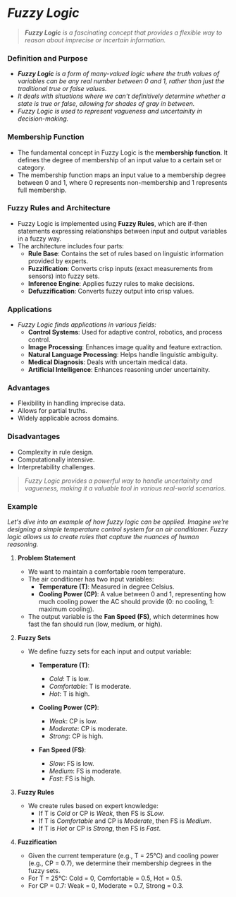# _Fuzzy Logic_

> _**Fuzzy Logic** is a fascinating concept that provides a flexible way to reason about imprecise or incertain information._

### Definition and Purpose
- _**Fuzzy Logic** is a form of many-valued logic where the truth values of variables can be any real number between 0 and 1, rather than just the traditional true or false values._
- _It deals with situations where we can't definitively determine whether a state is true or false, allowing for shades of gray in between._
- _Fuzzy Logic is used to represent vagueness and uncertainity in decision-making._

### Membership Function
- The fundamental concept in Fuzzy Logic is the **membership function**. It defines the degree of membership of an input value to a certain set or category.
- The membership function maps an input value to a membership degree between 0 and 1, where 0 represents non-membership and 1 represents full membership.

### Fuzzy Rules and Architecture
- Fuzzy Logic is implemented using **Fuzzy Rules**, which are if-then statements expressing relationships between input and output variables in a fuzzy way.
- The architecture includes four parts:
    - **Rule Base**: Contains the set of rules based on linguistic information provided by experts.
    - **Fuzzification**: Converts crisp inputs (exact measurements from sensors) into fuzzy sets.
    - **Inference Engine**: Applies fuzzy rules to make decisions.
    - **Defuzzification**: Converts fuzzy output into crisp values.
 
### Applications
- _Fuzzy Logic finds applications in various fields:_
    - **Control Systems**: Used for adaptive control, robotics, and process control.
    - **Image Processing**: Enhances image quality and feature extraction.
    - **Natural Language Processing**: Helps handle linguistic ambiguity.
    - **Medical Diagnosis**: Deals with uncertain medical data.
    - **Artificial Intelligence**: Enhances reasoning under uncertainity.
 
### Advantages
- Flexibility in handling imprecise data.
- Allows for partial truths.
- Widely applicable across domains.

### Disadvantages
- Complexity in rule design.
- Computationally intensive.
- Interpretability challenges.

> _Fuzzy Logic provides a powerful way to handle uncertainity and vagueness, making it a valuable tool in various real-world scenarios._

### Example
_Let's dive into an example of how fuzzy logic can be applied. Imagine we're designing a simple temperature control system for an air conditioner. Fuzzy logic allows us to create rules that capture the nuances of human reasoning._

1. **Problem Statement**
    - We want to maintain a comfortable room temperature.
    - The air conditioner has two input variables:
        - **Temperature (T)**: Measured in degree Celsius.
        - **Cooling Power (CP)**: A value between 0 and 1, representing how much cooling power the AC should provide (0: no cooling, 1: maximum cooling).
    - The output variable is the **Fan Speed (FS)**, which determines how fast the fan should run (low, medium, or high).
  
2. **Fuzzy Sets**
    - We define fuzzy sets for each input and output variable:
        - **Temperature (T)**:
            - _Cold_: T is low.
            - _Comfortable_: T is moderate.
            - _Hot_: T is high.
         
        - **Cooling Power (CP)**:
            - _Weak_: CP is low.
            - _Moderate_: CP is moderate.
            - _Strong_: CP is high.
         
        - **Fan Speed (FS)**:
            - _Slow_: FS is low.
            - _Medium_: FS is moderate.
            - _Fast_: FS is high.
         
3. **Fuzzy Rules**
    - We create rules based on expert knowledge:
        - If T is _Cold_ or CP is _Weak_, then FS is _SLow_.
        - If T is _Comfortable_ and CP is _Moderate_, then FS is _Medium_.
        - If T is _Hot_ or CP is _Strong_, then FS is _Fast_.
     
4. **Fuzzification**
    - Given the current temperature (e.g., T = 25&deg;C) and cooling power (e.g., CP = 0.7), we determine their membership degrees in the fuzzy sets.
    - For T = 25&deg;C: Cold = 0, Comfortable = 0.5, Hot = 0.5.
    - For CP = 0.7: Weak = 0, Moderate = 0.7, Strong = 0.3.
